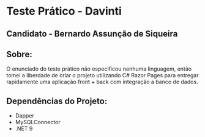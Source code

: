 # Teste Prático - Davinti

## Candidato - Bernardo Assunção de Siqueira

## Sobre: 
O enunciado do teste prático não especificou nenhuma linguagem, então tomei a liberdade de criar o projeto utilizando 
C# Razor Pages para entregar rapidamente uma aplicação front + back com integração a banco de dados.

## Dependências do Projeto:

* Dapper 
* MySQLConnector
* .NET 9
